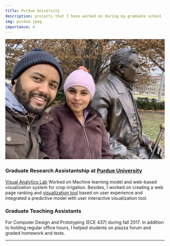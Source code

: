 ```yaml
---
title: Purdue University
description: projects that I have worked on during my graduate school
img: purdue.jpeg
importance: 4
---
```


<div class="row">
    <div class="col-sm mt-3 mt-md-0">
        <img class="img-fluid rounded z-depth-1" src="/img/purdue.jpeg" alt="" title="Picture next to John Purdue"/>
    </div>
</div>

### Graduate Research Assistantship at [Purdue University](https://www.purdue.edu/)

[Visual Analytics Lab](https://www.purdue.edu/discoverypark/vaccine/team/students.php) Worked on Machine learning model and web-based visualization system
for crop irrigation. Besides, I worked on creating a web page ranking and
[visualization tool](https://github.com/kirubeltadesse/Webpageranking)
based on user experience and integrated a predictive model with user
interactive visualization tool.

### Graduate Teaching Assistants

For Computer Design and Prototyping (ECE 437) during fall 2017. In
addition to holding regular office hours, I helped students on piazza
forum and graded homework and tests.

---

<!-- TODO: here are things to add to the about page
Graduate school projects
- CAM2
- Purdue Vaccine
- SparcLab Projects

Machine Learning works
- Machine Learning (link to Google Colab) -->
